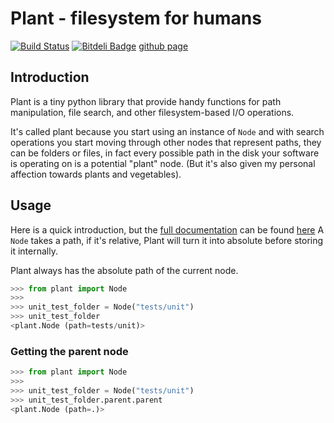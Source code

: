 # Plant - filesystem for humans

[![Build Status](https://secure.travis-ci.org/gabrielfalcao/plant.png?branch=master)](http://travis-ci.org/#!/gabrielfalcao/plant)
[![Bitdeli Badge](https://d2weczhvl823v0.cloudfront.net/gabrielfalcao/plant/trend.png)](https://bitdeli.com/free "Bitdeli Badge")
[github page](https://github.com/gabrielfalcao/plant)

## Introduction

Plant is a tiny python library that provide handy functions for path
manipulation, file search, and other filesystem-based I/O operations.

It's called plant because you start using an instance of `Node` and
with search operations you start moving through other nodes that
represent paths, they can be folders or files, in fact every possible
path in the disk your software is operating on is a potential "plant"
node. (But it's also given my personal affection towards plants and
vegetables).

## Usage

Here is a quick introduction, but the [full documentation](http://falcao.it/plant) can be found [here](http://falcao.it/plant)
A `Node` takes a path, if it's relative, Plant will turn it into
absolute before storing it internally.

Plant always has the absolute path of the current node.

```python
>>> from plant import Node
>>>
>>> unit_test_folder = Node("tests/unit")
>>> unit_test_folder
<plant.Node (path=tests/unit)>
```

### Getting the parent node

```python
>>> from plant import Node
>>>
>>> unit_test_folder = Node("tests/unit")
>>> unit_test_folder.parent.parent
<plant.Node (path=.)>
```


##
